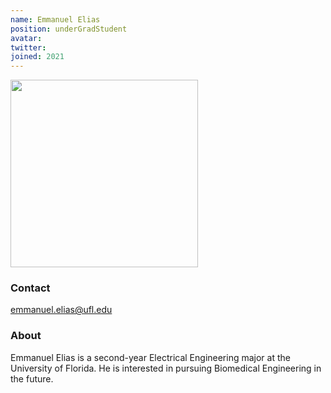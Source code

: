 ```yaml
---
name: Emmanuel Elias
position: underGradStudent
avatar:
twitter:
joined: 2021
---
```


<img width="300" src="{{site.baseurl}}/images/people/{{page.avatar}}" data-action="zoom">

### Contact

emmanuel.elias@ufl.edu

### About

Emmanuel Elias is a second-year Electrical Engineering major at the University of Florida. He is interested in pursuing Biomedical Engineering in the future.
